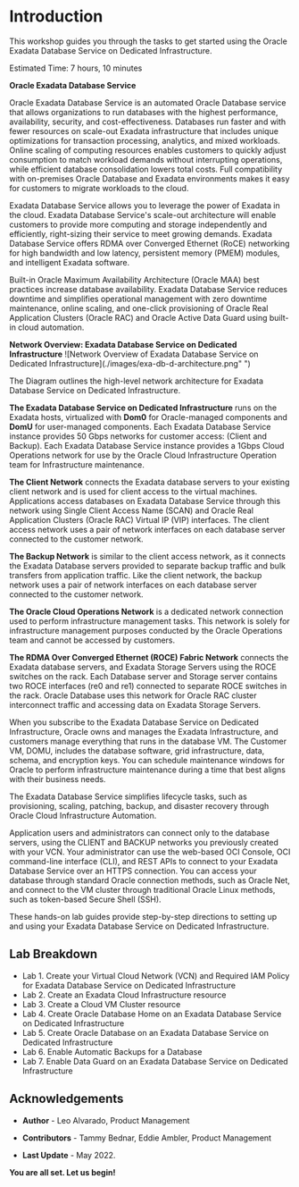 # Introduction

This workshop guides you through the tasks to get started using the Oracle Exadata Database Service on Dedicated Infrastructure.

Estimated Time: 7 hours, 10 minutes

**Oracle Exadata Database Service**

Oracle Exadata Database Service is an automated Oracle Database service that allows organizations to run databases with the highest performance, availability, security, and cost-effectiveness. Databases run faster and with fewer resources on scale-out Exadata infrastructure that includes unique optimizations for transaction processing, analytics, and mixed workloads. Online scaling of computing resources enables customers to quickly adjust consumption to match workload demands without interrupting operations, while efficient database consolidation lowers total costs. Full compatibility with on-premises Oracle Database and Exadata environments makes it easy for customers to migrate workloads to the cloud.

Exadata Database Service allows you to leverage the power of Exadata in the cloud. Exadata Database Service's scale-out architecture will enable customers to provide more computing and storage independently and efficiently, right-sizing their service to meet growing demands. Exadata Database Service offers RDMA over Converged Ethernet (RoCE) networking for high bandwidth and low latency, persistent memory (PMEM) modules, and intelligent Exadata software.

Built-in Oracle Maximum Availability Architecture (Oracle MAA) best practices increase database availability. Exadata Database Service reduces downtime and simplifies operational management with zero downtime maintenance, online scaling, and one-click provisioning of Oracle Real Application Clusters (Oracle RAC) and Oracle Active Data Guard using built-in cloud automation.

**Network Overview: Exadata Database Service on Dedicated Infrastructure**
![Network Overview of Exadata Database Service on Dedicated Infrastructure](./images/exa-db-d-architecture.png" ")


The Diagram outlines the high-level network architecture for Exadata Database Service on Dedicated Infrastructure.

**The Exadata Database Service on Dedicated Infrastructure** runs on the Exadata hosts, virtualized with **Dom0** for Oracle-managed components and **DomU** for user-managed components.
Each Exadata Database Service instance provides 50 Gbps networks for customer access: (Client and Backup).
Each Exadata Database Service instance provides a 1Gbps Cloud Operations network for use by the Oracle Cloud Infrastructure Operation team for Infrastructure maintenance.

**The Client Network** connects the Exadata database servers to your existing client network and is used for client access to the virtual machines.
Applications access databases on Exadata Database Service through this network using Single Client Access Name (SCAN) and Oracle Real Application Clusters (Oracle RAC) Virtual IP (VIP) interfaces.
The client access network uses a pair of network interfaces on each database server connected to the customer network.

**The Backup Network** is similar to the client access network, as it connects the Exadata Database servers provided to separate backup traffic and bulk transfers from application traffic.
Like the client network, the backup network uses a pair of network interfaces on each database server connected to the customer network.

**The Oracle Cloud Operations Network** is a dedicated network connection used to perform infrastructure management tasks.
This network is solely for infrastructure management purposes conducted by the Oracle Operations team and cannot be accessed by customers.

**The RDMA Over Converged Ethernet (ROCE) Fabric Network** connects the Exadata database servers, and Exadata Storage Servers using the ROCE switches on the rack. Each Database server and Storage server contains two ROCE interfaces (re0 and re1) connected to separate ROCE switches in the rack. Oracle Database uses this network for Oracle RAC cluster interconnect traffic and accessing data on Exadata Storage Servers.

When you subscribe to the Exadata Database Service on Dedicated Infrastructure, Oracle owns and manages the Exadata Infrastructure, and customers manage everything that runs in the database VM. The Customer VM, DOMU, includes the database software, grid infrastructure, data, schema, and encryption keys. You can schedule maintenance windows for Oracle to perform infrastructure maintenance during a time that best aligns with their business needs.

The Exadata Database Service simplifies lifecycle tasks, such as provisioning, scaling, patching, backup, and disaster recovery through Oracle Cloud Infrastructure Automation.

Application users and administrators can connect only to the database servers, using the CLIENT and BACKUP networks you previously created with your VCN.   Your administrator can use the web-based OCI Console, OCI command-line interface (CLI), and REST APIs to connect to your Exadata Database Service over an HTTPS connection.  You can access your database through standard Oracle connection methods, such as Oracle Net, and connect to the VM cluster through traditional Oracle Linux methods, such as token-based Secure Shell (SSH).

These hands-on lab guides provide step-by-step directions to setting up and using your Exadata Database Service on Dedicated Infrastructure.


## Lab Breakdown


* Lab 1. Create your Virtual Cloud Network (VCN) and Required IAM Policy for Exadata Database Service on Dedicated Infrastructure
* Lab 2. Create an Exadata Cloud Infrastructure resource
* Lab 3. Create a Cloud VM Cluster resource
* Lab 4. Create Oracle Database Home on an Exadata Database Service on Dedicated Infrastructure       
* Lab 5. Create Oracle Database on an Exadata Database Service on Dedicated Infrastructure
* Lab 6. Enable Automatic Backups for a Database
* Lab 7. Enable Data Guard on an Exadata Database Service on Dedicated Infrastructure





## Acknowledgements

* **Author** - Leo Alvarado, Product Management

* **Contributors** - Tammy Bednar, Eddie Ambler, Product Management

* **Last Update** - May 2022.

**You are all set. Let us begin!**
